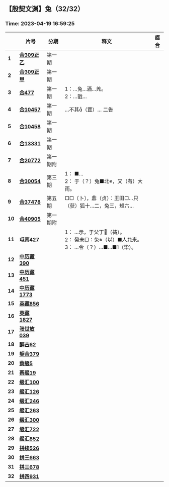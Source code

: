 ## 【殷契文渊】兔（32/32）

### Time: 2023-04-19 16:59:25

|      | 片号 | 分期 | 释文 | 缀合 |
| ---- | ---- | ---- | ---- | ---- |
| **1** | [**合309正乙**](http://jgw.aynu.edu.cn/ajaxpage/home2.0/d/view.html?dbID=3&dbName=BONE&DisplayDBName=著录库&sysID=109564&drnext=109563) | 第一期 |  |  |
| **2** | [**合309正甲**](http://jgw.aynu.edu.cn/ajaxpage/home2.0/d/view.html?dbID=3&dbName=BONE&DisplayDBName=著录库&sysID=109563&drnext=109717) | 第一期 |  |  |
| **3** | [**合477**](http://jgw.aynu.edu.cn/ajaxpage/home2.0/d/view.html?dbID=3&dbName=BONE&DisplayDBName=著录库&sysID=109717&drnext=120152) | 第一期 | 1：…兔…酒…羌。<br />2：…戠… |  |
| **4** | [**合10457**](http://jgw.aynu.edu.cn/ajaxpage/home2.0/d/view.html?dbID=3&dbName=BONE&DisplayDBName=著录库&sysID=120152&drnext=120153) | 第一期 | …不其（罝）…  二告 |  |
| **5** | [**合10458**](http://jgw.aynu.edu.cn/ajaxpage/home2.0/d/view.html?dbID=3&dbName=BONE&DisplayDBName=著录库&sysID=120153&drnext=123072) | 第一期 |  |  |
| **6** | [**合13331**](http://jgw.aynu.edu.cn/ajaxpage/home2.0/d/view.html?dbID=3&dbName=BONE&DisplayDBName=著录库&sysID=123072&drnext=131416) | 第一期 |  |  |
| **7** | [**合20772**](http://jgw.aynu.edu.cn/ajaxpage/home2.0/d/view.html?dbID=3&dbName=BONE&DisplayDBName=著录库&sysID=131416&drnext=140184) | 第一期附 |  |  |
| **8** | [**合30054**](http://jgw.aynu.edu.cn/ajaxpage/home2.0/d/view.html?dbID=3&dbName=BONE&DisplayDBName=著录库&sysID=140184&drnext=147148) | 第三期 | 1： ■…<br />2： 于（？）兔■北※，又（有）大雨。 |  |
| **9** | [**合37478**](http://jgw.aynu.edu.cn/ajaxpage/home2.0/d/view.html?dbID=3&dbName=BONE&DisplayDBName=著录库&sysID=147148&drnext=150298) | 第五期 | □□〔卜〕，鼎（贞）：王田□…只（获）狐十…二，兔三，雉六… |  |
| **10** | [**合40905**](http://jgw.aynu.edu.cn/ajaxpage/home2.0/d/view.html?dbID=3&dbName=BONE&DisplayDBName=著录库&sysID=150298&drnext=245177) | 第一期附 |  |  |
| **11** | [**屯南427**](http://jgw.aynu.edu.cn/ajaxpage/home2.0/d/view.html?dbID=3&dbName=BONE&DisplayDBName=著录库&sysID=245177&drnext=176513) |  | 1： …示，于父丁𠦪（祷）。<br />2： 癸未□：兔※（以）■人允来。<br />3： …令（？）…■…■（毕）。 |  |
| **12** | [**中历藏390**](http://jgw.aynu.edu.cn/ajaxpage/home2.0/d/view.html?dbID=3&dbName=BONE&DisplayDBName=著录库&sysID=176513&drnext=) |  |  |  |
| **13** | [**中历藏451**](http://jgw.aynu.edu.cn/ajaxpage/home2.0/d/view.html?dbID=3&dbName=BONE&DisplayDBName=著录库&sysID=176574&drnext=177896) |  |  |  |
| **14** | [**中历藏1773**](http://jgw.aynu.edu.cn/ajaxpage/home2.0/d/view.html?dbID=3&dbName=BONE&DisplayDBName=著录库&sysID=177896&drnext=159248) |  |  |  |
| **15** | [**英藏856**](http://jgw.aynu.edu.cn/ajaxpage/home2.0/d/view.html?dbID=3&dbName=BONE&DisplayDBName=著录库&sysID=159248&drnext=160274) |  |  |  |
| **16** | [**英藏1827**](http://jgw.aynu.edu.cn/ajaxpage/home2.0/d/view.html?dbID=3&dbName=BONE&DisplayDBName=著录库&sysID=160274&drnext=193463) |  |  |  |
| **17** | [**张世放039**](http://jgw.aynu.edu.cn/ajaxpage/home2.0/d/view.html?dbID=3&dbName=BONE&DisplayDBName=著录库&sysID=193463&drnext=207537) |  |  |  |
| **18** | [**醉古62**](http://jgw.aynu.edu.cn/ajaxpage/home2.0/d/view.html?dbID=3&dbName=BONE&DisplayDBName=著录库&sysID=207537&drnext=196714) |  |  |  |
| **19** | [**契合379**](http://jgw.aynu.edu.cn/ajaxpage/home2.0/d/view.html?dbID=3&dbName=BONE&DisplayDBName=著录库&sysID=196714&drnext=195525) |  |  |  |
| **20** | [**蔡缀5**](http://jgw.aynu.edu.cn/ajaxpage/home2.0/d/view.html?dbID=3&dbName=BONE&DisplayDBName=著录库&sysID=195525&drnext=195539) |  |  |  |
| **21** | [**蔡缀19**](http://jgw.aynu.edu.cn/ajaxpage/home2.0/d/view.html?dbID=3&dbName=BONE&DisplayDBName=著录库&sysID=195539&drnext=217052) |  |  |  |
| **22** | [**缀汇100**](http://jgw.aynu.edu.cn/ajaxpage/home2.0/d/view.html?dbID=3&dbName=BONE&DisplayDBName=著录库&sysID=217052&drnext=217080) |  |  |  |
| **23** | [**缀汇126**](http://jgw.aynu.edu.cn/ajaxpage/home2.0/d/view.html?dbID=3&dbName=BONE&DisplayDBName=著录库&sysID=217080&drnext=217206) |  |  |  |
| **24** | [**缀汇246**](http://jgw.aynu.edu.cn/ajaxpage/home2.0/d/view.html?dbID=3&dbName=BONE&DisplayDBName=著录库&sysID=217206&drnext=) |  |  |  |
| **25** | [**缀汇263**](http://jgw.aynu.edu.cn/ajaxpage/home2.0/d/view.html?dbID=3&dbName=BONE&DisplayDBName=著录库&sysID=217225&drnext=217264) |  |  |  |
| **26** | [**缀汇300**](http://jgw.aynu.edu.cn/ajaxpage/home2.0/d/view.html?dbID=3&dbName=BONE&DisplayDBName=著录库&sysID=217264&drnext=217701) |  |  |  |
| **27** | [**缀汇722**](http://jgw.aynu.edu.cn/ajaxpage/home2.0/d/view.html?dbID=3&dbName=BONE&DisplayDBName=著录库&sysID=217701&drnext=217838) |  |  |  |
| **28** | [**缀汇852**](http://jgw.aynu.edu.cn/ajaxpage/home2.0/d/view.html?dbID=3&dbName=BONE&DisplayDBName=著录库&sysID=217838&drnext=198981) |  |  |  |
| **29** | [**拼续526**](http://jgw.aynu.edu.cn/ajaxpage/home2.0/d/view.html?dbID=3&dbName=BONE&DisplayDBName=著录库&sysID=198981&drnext=198630) |  |  |  |
| **30** | [**拼三663**](http://jgw.aynu.edu.cn/ajaxpage/home2.0/d/view.html?dbID=3&dbName=BONE&DisplayDBName=著录库&sysID=198630&drnext=198645) |  |  |  |
| **31** | [**拼三678**](http://jgw.aynu.edu.cn/ajaxpage/home2.0/d/view.html?dbID=3&dbName=BONE&DisplayDBName=著录库&sysID=198645&drnext=198478) |  |  |  |
| **32** | [**拼四931**](http://jgw.aynu.edu.cn/ajaxpage/home2.0/d/view.html?dbID=3&dbName=BONE&DisplayDBName=著录库&sysID=198478&drnext=) |  |  |  |
